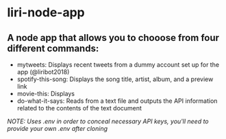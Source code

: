 # liri-node-app

## A node app that allows you to chooose from four different commands:
* mytweets: Displays recent tweets from a dummy account set up for the app (@liribot2018)
* spotify-this-song: Displays the song title, artist, album, and a preview link
* movie-this: Displays 
* do-what-it-says: Reads from a text file and outputs the API information related to the contents of the text document

_NOTE: Uses .env in order to conceal necessary API keys, you'll need to provide your own .env after cloning_
